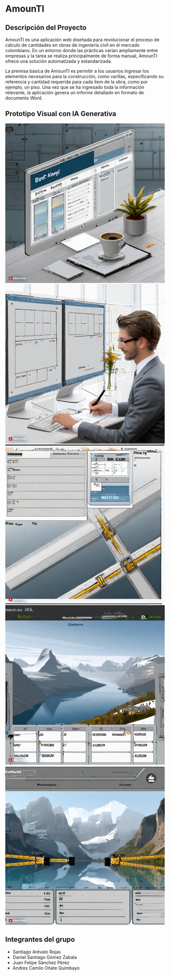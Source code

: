 # AmounTI

## Descripción del Proyecto

AmounTI es una  aplicación web diseñada para revolucionar el proceso de cálculo de cantidades en obras de ingeniería civil en el mercado colombiano. En un entorno donde las prácticas varían ampliamente entre empresas y la tarea se realiza principalmente de forma manual, AmounTI ofrece una solución automatizada y estandarizada.

La premisa básica de AmounTI es permitir a los usuarios ingresar los elementos necesarios para la construcción, como varillas, especificando su referencia y cantidad requerida para cada ítem de la obra, como por ejemplo, un piso. Una vez que se ha ingresado toda la información relevante, la aplicación genera un informe detallado en formato de documento Word.

## Prototipo Visual con IA Generativa

![](img/1.jpg)
![](img/2.jpg)
![](img/3.jpg)
![](img/4.jpg)
![](img/5.jpg)

## Integrantes del grupo
- Santiago Arévalo Rojas
- Daniel Santiago Gómez Zabala
- Juan Felipe Sánchez Pérez
- Andres Camilo Oñate Quimbayo
